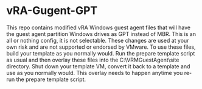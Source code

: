 # vRA-Gugent-GPT
This repo contains modified vRA Windows guest agent files that will have the guest agent partition Windows drives as GPT instead of MBR. This is an all or nothing config, it is not selectable. These changes are used at your own risk and are not supported or endorsed by VMware. 
To use these files, build your template as you normally would. Run the prepare template script as usual and then overlay these files into the C:\VRMGuestAgent\site directory. Shut down your template VM, convert it back to a template and use as you normally would. This overlay needs to happen anytime you re-run the prepare template script. 
